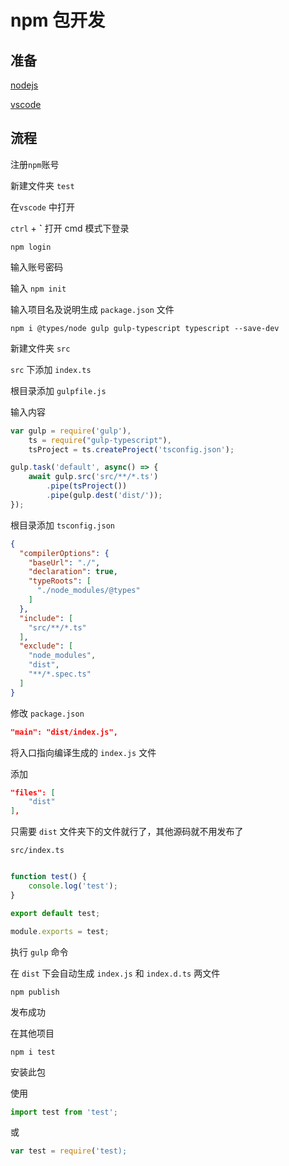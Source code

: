 # npm 包开发

## 准备

[nodejs](https://nodejs.org/)

[vscode](https://code.visualstudio.com/)

## 流程

注册`npm`账号

新建文件夹 `test`

在`vscode` 中打开
 
`ctrl` + **`**  打开 cmd 模式下登录

```
npm login

```
输入账号密码

输入 `npm init`

输入项目名及说明生成 `package.json` 文件

```
npm i @types/node gulp gulp-typescript typescript --save-dev

```
新建文件夹 `src`

`src` 下添加 `index.ts`

根目录添加 `gulpfile.js`

输入内容

```js
var gulp = require('gulp'),
    ts = require("gulp-typescript"),
    tsProject = ts.createProject('tsconfig.json');

gulp.task('default', async() => {
    await gulp.src('src/**/*.ts')
        .pipe(tsProject())
        .pipe(gulp.dest('dist/'));
});

```

根目录添加 `tsconfig.json`

```json
{
  "compilerOptions": {
    "baseUrl": "./",
    "declaration": true,
    "typeRoots": [
      "./node_modules/@types"
    ]
  },
  "include": [
    "src/**/*.ts"
  ],
  "exclude": [
    "node_modules",
    "dist",
    "**/*.spec.ts"
  ]
}
```

修改 `package.json`

```json
"main": "dist/index.js",
```
将入口指向编译生成的 `index.js` 文件

添加
```json
"files": [
    "dist"
],
```
只需要 `dist` 文件夹下的文件就行了，其他源码就不用发布了

`src/index.ts`

```ts

function test() {
    console.log('test');
}

export default test;

module.exports = test;
```

执行 `gulp` 命令

在 `dist` 下会自动生成 `index.js` 和 `index.d.ts` 两文件

```
npm publish

```
发布成功

在其他项目

```
npm i test

```
安装此包

使用

```ts
import test from 'test';
```
或
```js
var test = require('test);
```